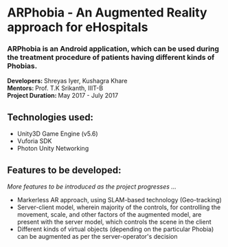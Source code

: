# ARPhobia - An Augmented Reality approach for eHospitals
### ARPhobia is an Android application, which can be used during the treatment procedure of patients having different kinds of Phobias. 
<b> Developers: </b> Shreyas Iyer, Kushagra Khare <br>
<b> Mentors: </b> Prof. T.K Srikanth, IIIT-B <br>
<b> Project Duration: </b> May 2017 - July 2017 <br>

## Technologies used:
<ul>
<li>Unity3D Game Engine (v5.6)</li>
<li>Vuforia SDK</li>
<li>Photon Unity Networking</li>
</ul>

## Features to be developed:
<i>More features to be introduced as the project progresses ... </i>
<ul>
<li>Markerless AR approach, using SLAM-based technology (Geo-tracking)</li>
<li>Server-client model, wherein majority of the controls, for controlling the movement, scale, and other factors of the augmented model, are present with the server model, which controls the scene in the client</li>
<li>Different kinds of virtual objects (depending on the particular Phobia) can be augmented as per the server-operator's decision</li>
</ul>
